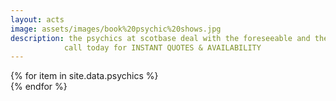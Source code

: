```yaml
---
layout: acts
image: assets/images/book%20psychic%20shows.jpg
description: the psychics at scotbase deal with the foreseeable and the  unforeseeable. Our psychics work with spirit guides to provide you with the answers you need. <hr> Have you ever wondered what the future might hold for you? Do you wonder about past life experiences? Do you want to know when you will meet your true love?the psychics at scotbase deal with the foreseeable and the  unforeseeable. Our psychics work with spirit guides to provide you with the answers you need.They will convey your thoughts and wishes across the divide through psychic medium readings. Open your heart and call to book a psychic  today. BOOK YOUR ACT TODAY! book early to avoid disappointment.
            call today for INSTANT QUOTES & AVAILABILITY
---
```


<div class="row mt-4 mb-4">
  {% for item in site.data.psychics %}
    <div class="col-md-4 mb-5">
      <div class="card border-0 shadow h-100">
        <a href="/acts/{{ item.title | slugify }}">
          <img class="card-img-top" src="{{ item.image_src }}" alt="" />
        </a>
      </div>
    </div>
  {% endfor %}
</div>